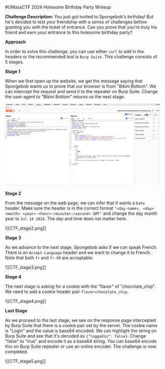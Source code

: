 #UMassCTF 2024 Holesome Birthday Party Writeup

**Challenge Description:** You just got invited to Spongebob's birthday! But he's decided to test your friendship with a series of challenges before granting you with the ticket of entrance. Can you prove that you're truly his friend and earn your entrance to this holesome birthday party?

**Approach**

In order to solve this challenge, you can use either `curl` to add in the headers or the recommended tool is `Burp Suite`. This challenge consists of 5 stages.

**Stage 1**

When we first open up the website, we get the message saying that Spongebob wants us to prove that our browser is from "Bikini Bottom". We can intercept the request and send it to the repeater on Burp Suite. Change the user-agent to "Bikini Bottom" returns us the next stage.


![stage_1](CTF_stage1.png)

**Stage 2**

From the message on the web page, we can infer that it wants a `Date` header. Make sure the header is in the correct format ``"<day-name>, <day> <month> <year> <hour>:<minute>:<second> GMT"`` and change the day month year to `Jul 14 2024`. The day and time does not matter here.

![[CTF_stage2.png]]

**Stage 3**

As we advance to the next stage, Spongebob asks if we can speak French. There is an `Accept-Language` header and we want to change it to French. Note that both `fr` and `fr-FR` are acceptable.

![[CTF_stage3.png]]

**Stage 4**

The next stage is asking for a cookie with the "flavor" of "chocolate_chip". We need to add a cookie header pair `flavor=chocolate_chip`.

![[CTF_stage4.png]]

**Last Stage**

As we proceed to the last stage, we see on the response page intercepted by Burp Suite that there is a cookie pair set by the server. The cookie name is "Login" and the value is base64 encoded. We can highlight the string on Burp Suite and see that it's decoded as `{"loggedin": false}`. Change "false" to "true" and encode it as a base64 string. You can base64 encode this on Burp Suite repeater or use an online encoder. The challenge is now completed.

![[CTF_stage5.png]]
